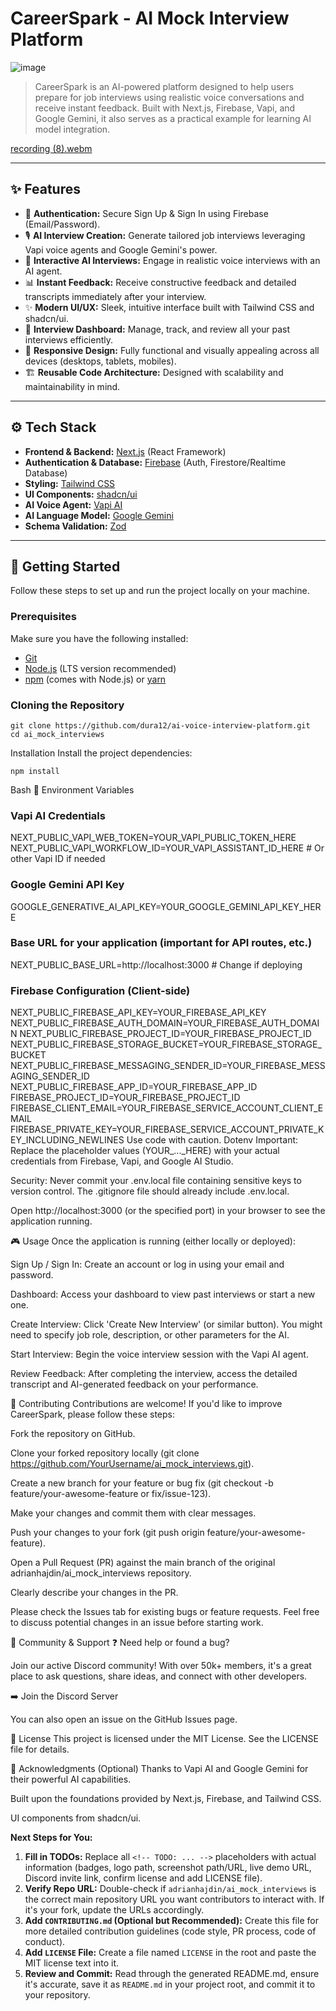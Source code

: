 

# CareerSpark - AI Mock Interview Platform
![image](https://github.com/user-attachments/assets/fb39b5f5-f482-44c5-88f3-7885ab851fdf)
<!-- [![Vercel Deployment](https://img.shields.io/vercel/deployment/YOUR_VERCEL_ORG/YOUR_VERCEL_PROJECT/main?label=vercel&style=flat-square)](https://ai-voice-interview-platform.vercel.app/) -->

> CareerSpark is an AI-powered platform designed to help users prepare for job interviews using realistic voice conversations and receive instant feedback. Built with Next.js, Firebase, Vapi, and Google Gemini, it also serves as a practical example for learning AI model integration.

<!-- TODO: Add a compelling screenshot or GIF of the app in action! -->
<!-- ![CareerSpark Screenshot/GIF](docs/images/CareerSpark-demo.gif) -->
<!-- *Caption: Taking an interview and receiving feedback.* -->

<!-- Optional: Link to Live Demo -->
<!-- ## 🌐 Live Demo -->
[recording (8).webm](https://github.com/user-attachments/assets/a6fcb6c7-0fe1-458e-9098-e704956628ae)

---

## ✨ Features
*   🔐 **Authentication:** Secure Sign Up & Sign In using Firebase (Email/Password).
*   🎙️ **AI Interview Creation:** Generate tailored job interviews leveraging Vapi voice agents and Google Gemini's power.
*   💬 **Interactive AI Interviews:** Engage in realistic voice interviews with an AI agent.
*   📊 **Instant Feedback:** Receive constructive feedback and detailed transcripts immediately after your interview.
*   ✨ **Modern UI/UX:** Sleek, intuitive interface built with Tailwind CSS and shadcn/ui.
*   📝 **Interview Dashboard:** Manage, track, and review all your past interviews efficiently.
*   📱 **Responsive Design:** Fully functional and visually appealing across all devices (desktops, tablets, mobiles).
*   🏗️ **Reusable Code Architecture:** Designed with scalability and maintainability in mind.
---

## ⚙️ Tech Stack

*   **Frontend & Backend:** [Next.js](https://nextjs.org/) (React Framework)
*   **Authentication & Database:** [Firebase](https://firebase.google.com/) (Auth, Firestore/Realtime Database)
*   **Styling:** [Tailwind CSS](https://tailwindcss.com/)
*   **UI Components:** [shadcn/ui](https://ui.shadcn.com/)
*   **AI Voice Agent:** [Vapi AI](https://vapi.ai/)
*   **AI Language Model:** [Google Gemini](https://ai.google.dev/)
*   **Schema Validation:** [Zod](https://zod.dev/)

---

## 🚀 Getting Started

Follow these steps to set up and run the project locally on your machine.

### Prerequisites

Make sure you have the following installed:

*   [Git](https://git-scm.com/)
*   [Node.js](https://nodejs.org/) (LTS version recommended)
*   [npm](https://www.npmjs.com/) (comes with Node.js) or [yarn](https://yarnpkg.com/)

### Cloning the Repository

```
git clone https://github.com/dura12/ai-voice-interview-platform.git
cd ai_mock_interviews
```
Installation
Install the project dependencies:
```
npm install
```
Bash
🔑 Environment Variables
### Vapi AI Credentials
NEXT_PUBLIC_VAPI_WEB_TOKEN=YOUR_VAPI_PUBLIC_TOKEN_HERE
NEXT_PUBLIC_VAPI_WORKFLOW_ID=YOUR_VAPI_ASSISTANT_ID_HERE # Or other Vapi ID if needed

### Google Gemini API Key
GOOGLE_GENERATIVE_AI_API_KEY=YOUR_GOOGLE_GEMINI_API_KEY_HERE

### Base URL for your application (important for API routes, etc.)
NEXT_PUBLIC_BASE_URL=http://localhost:3000 # Change if deploying

### Firebase Configuration (Client-side)
NEXT_PUBLIC_FIREBASE_API_KEY=YOUR_FIREBASE_API_KEY
NEXT_PUBLIC_FIREBASE_AUTH_DOMAIN=YOUR_FIREBASE_AUTH_DOMAIN
NEXT_PUBLIC_FIREBASE_PROJECT_ID=YOUR_FIREBASE_PROJECT_ID
NEXT_PUBLIC_FIREBASE_STORAGE_BUCKET=YOUR_FIREBASE_STORAGE_BUCKET
NEXT_PUBLIC_FIREBASE_MESSAGING_SENDER_ID=YOUR_FIREBASE_MESSAGING_SENDER_ID
NEXT_PUBLIC_FIREBASE_APP_ID=YOUR_FIREBASE_APP_ID
FIREBASE_PROJECT_ID=YOUR_FIREBASE_PROJECT_ID
FIREBASE_CLIENT_EMAIL=YOUR_FIREBASE_SERVICE_ACCOUNT_CLIENT_EMAIL
FIREBASE_PRIVATE_KEY=YOUR_FIREBASE_SERVICE_ACCOUNT_PRIVATE_KEY_INCLUDING_NEWLINES
Use code with caution.
Dotenv
Important: Replace the placeholder values (YOUR_..._HERE) with your actual credentials from Firebase, Vapi, and Google AI Studio.

Security: Never commit your .env.local file containing sensitive keys to version control. The .gitignore file should already include .env.local.

Open http://localhost:3000 (or the specified port) in your browser to see the application running.

🎮 Usage
Once the application is running (either locally or deployed):

Sign Up / Sign In: Create an account or log in using your email and password.

Dashboard: Access your dashboard to view past interviews or start a new one.

Create Interview: Click 'Create New Interview' (or similar button). You might need to specify job role, description, or other parameters for the AI.

Start Interview: Begin the voice interview session with the Vapi AI agent.

Review Feedback: After completing the interview, access the detailed transcript and AI-generated feedback on your performance.

🤝 Contributing
Contributions are welcome! If you'd like to improve CareerSpark, please follow these steps:

Fork the repository on GitHub.

Clone your forked repository locally (git clone https://github.com/YourUsername/ai_mock_interviews.git).

Create a new branch for your feature or bug fix (git checkout -b feature/your-awesome-feature or fix/issue-123).

Make your changes and commit them with clear messages.

Push your changes to your fork (git push origin feature/your-awesome-feature).

Open a Pull Request (PR) against the main branch of the original adrianhajdin/ai_mock_interviews repository.

Clearly describe your changes in the PR.

Please check the Issues tab for existing bugs or feature requests. Feel free to discuss potential changes in an issue before starting work.

<!-- TODO: Consider creating a CONTRIBUTING.md file for more detailed guidelines -->
<!-- See our [Contribution Guidelines](CONTRIBUTING.md) for more details. -->
💬 Community & Support
❓ Need help or found a bug?

Join our active Discord community! With over 50k+ members, it's a great place to ask questions, share ideas, and connect with other developers.

➡️ Join the Discord Server <!-- TODO: Replace with your actual Discord invite link -->

You can also open an issue on the GitHub Issues page.

📄 License
This project is licensed under the MIT License. See the LICENSE file for details.

<!-- TODO: Make sure you have a LICENSE file in your repository root -->
🙏 Acknowledgments (Optional)
Thanks to Vapi AI and Google Gemini for their powerful AI capabilities.

Built upon the foundations provided by Next.js, Firebase, and Tailwind CSS.

UI components from shadcn/ui.

<!-- Add any other acknowledgments here -->
**Next Steps for You:**

1.  **Fill in TODOs:** Replace all `<!-- TODO: ... -->` placeholders with actual information (badges, logo path, screenshot path/URL, live demo URL, Discord invite link, confirm license and add LICENSE file).
2.  **Verify Repo URL:** Double-check if `adrianhajdin/ai_mock_interviews` is the correct main repository URL you want contributors to interact with. If it's your fork, update the URLs accordingly.
3.  **Add `CONTRIBUTING.md` (Optional but Recommended):** Create this file for more detailed contribution guidelines (code style, PR process, code of conduct).
4.  **Add `LICENSE` File:** Create a file named `LICENSE` in the root and paste the MIT license text into it.
5.  **Review and Commit:** Read through the generated README.md, ensure it's accurate, save it as `README.md` in your project root, and commit it to your repository.
